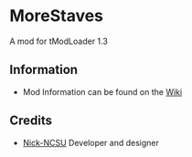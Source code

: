 # MoreStaves
A mod for tModLoader 1.3
## Information
* Mod Information can be found on the [Wiki](https://github.com/Nick-NCSU/MoreStaves/wiki)
## Credits
* [Nick-NCSU](https://github.com/Nick-NCSU) Developer and designer
